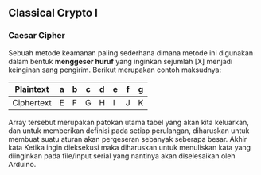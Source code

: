 ## Classical Crypto I

### Caesar Cipher
Sebuah metode keamanan paling sederhana dimana metode ini digunakan dalam bentuk **menggeser huruf** yang inginkan sejumlah [X] menjadi keinginan sang pengirim. Berikut merupakan contoh maksudnya:


|Plaintext | a   | b   | c   | d   | e   | f   | g   |
| ---      | --- | --- | --- | --- | --- | --- | --- |
|Ciphertext| E   | F   | G   | H   | I   | J   | K   |


Array tersebut merupakan patokan utama tabel yang akan kita keluarkan, dan untuk memberikan definisi pada setiap perulangan, diharuskan untuk membuat suatu aturan akan pergeseran sebanyak seberapa besar. Akhir kata Ketika ingin dieksekusi maka diharuskan untuk menuliskan kata yang diinginkan pada file/input serial yang nantinya akan diselesaikan oleh Arduino.
